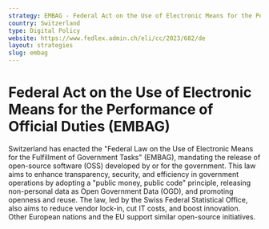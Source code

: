 ```yaml
---
strategy: EMBAG - Federal Act on the Use of Electronic Means for the Performance of Official Duties
country: Switzerland
type: Digital Policy
website: https://www.fedlex.admin.ch/eli/cc/2023/682/de
layout: strategies
slug: embag
---
```

# Federal Act on the Use of Electronic Means for the Performance of Official Duties (EMBAG)


Switzerland has enacted the "Federal Law on the Use of Electronic Means for the Fulfillment of Government Tasks" (EMBAG), mandating the release of open-source software (OSS) developed by or for the government. This law aims to enhance transparency, security, and efficiency in government operations by adopting a "public money, public code" principle, releasing non-personal data as Open Government Data (OGD), and promoting openness and reuse. The law, led by the Swiss Federal Statistical Office, also aims to reduce vendor lock-in, cut IT costs, and boost innovation. Other European nations and the EU support similar open-source initiatives.